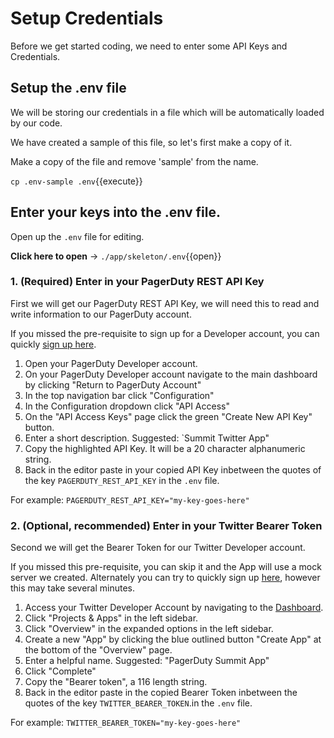 # Setup Credentials

Before we get started coding, we need to enter some API Keys and Credentials.

## Setup the .env file

We will be storing our credentials in a file which will be automatically loaded by our code.

We have created a sample of this file, so let's first make a copy of it.

Make a copy of the file and remove 'sample' from the name.

`cp .env-sample .env`{{execute}}

## Enter your keys into the .env file.

Open up the `.env` file for editing.

**Click here to open** -> `./app/skeleton/.env`{{open}}

### 1. (Required) Enter in your PagerDuty REST API Key

First we will get our PagerDuty REST API Key, we will need this to read and write information to our PagerDuty account.

If you missed the pre-requisite to sign up for a Developer account, you can quickly [sign up here](https://developer.pagerduty.com/sign-up/).

1. Open your PagerDuty Developer account.
1. On your PagerDuty Developer account navigate to the main dashboard by clicking "Return to PagerDuty Account"
1. In the top navigation bar click "Configuration"
1. In the Configuration dropdown click "API Access"
1. On the "API Access Keys" page click the green "Create New API Key" button.
1. Enter a short description. Suggested: `Summit Twitter App"
1. Copy the highlighted API Key. It will be a 20 character alphanumeric string.
1. Back in the editor paste in your copied API Key inbetween the quotes of the key `PAGERDUTY_REST_API_KEY` in the `.env` file.

For example: `PAGERDUTY_REST_API_KEY="my-key-goes-here"`

### 2. (Optional, recommended) Enter in your Twitter Bearer Token

Second we will get the Bearer Token for our Twitter Developer account.

If you missed this pre-requisite, you can skip it and the App will use a mock server we created. Alternately you can try to quickly sign up [here](https://developer.twitter.com/en/apply-for-access), however this may take several minutes.

1. Access your Twitter Developer Account by navigating to the [Dashboard](https://developer.twitter.com/en/portal/dashboard). 
1. Click "Projects & Apps" in the left sidebar.
1. Click "Overview" in the expanded options in the left sidebar.
1. Create a new "App" by clicking the blue outlined button "Create App" at the bottom of the "Overview" page.
1. Enter a helpful name. Suggested: "PagerDuty Summit App"
1. Click "Complete"
1. Copy the "Bearer token", a 116 length string.
1. Back in the editor paste in the copied Bearer Token inbetween the quotes of the key `TWITTER_BEARER_TOKEN`.in the `.env` file.

For example: `TWITTER_BEARER_TOKEN="my-key-goes-here"`
